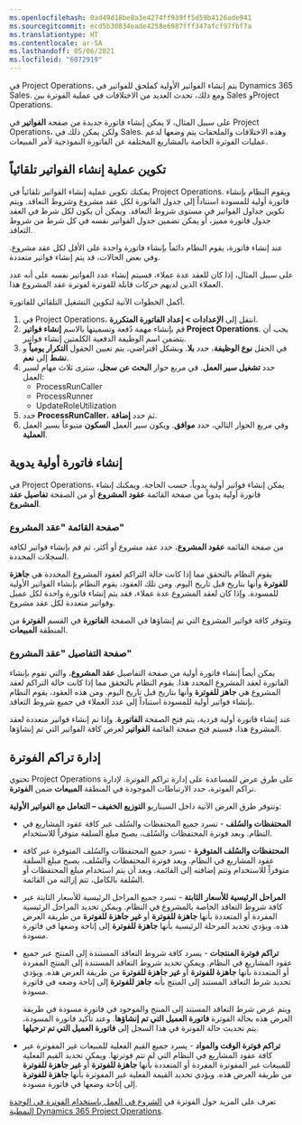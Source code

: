 ```yaml
---
ms.openlocfilehash: 0ad49d18be8a3e4274ff939ff5d59b4126ade941
ms.sourcegitcommit: ecd5b30834eade4258e6987fff347afcf97fbf7a
ms.translationtype: HT
ms.contentlocale: ar-SA
ms.lasthandoff: 05/06/2021
ms.locfileid: "6072919"
---
```

في Project Operations، يتم إنشاء الفواتير الأولية كملحق للفواتير في Dynamics 365 Sales. ومع ذلك، تحدث العديد من الاختلافات في عملية الفوترة بين Sales وProject Operations. 

على سبيل المثال، لا يمكن إنشاء فاتورة جديدة من صفحة **الفواتير** في Project Operations، ولكن يمكن ذلك في Sales. وهذه الاختلافات والملحقات يتم وضعها لدعم عمليات الفوترة الخاصة بالمشاريع المختلفة عن الفاتورة النموذجية لأمر المبيعات.

## <a name="configure-automatic-invoice-creation"></a>تكوين عملية إنشاء الفواتير تلقائياً

يمكنك تكوين عملية إنشاء الفواتير تلقائياً في Project Operations. ويقوم النظام بإنشاء فاتورة أولية للمسودة استناداً إلى جدول الفاتورة لكل عقد مشروع وشروط التعاقد. ويتم تكوين جداول الفواتير في مستوى شروط التعاقد. ويمكن أن يكون لكل شرط في العقد جدول فاتورة مميز، أو يمكن تضمين جدول الفواتير نفسه في كل شرط من شروط التعاقد.

عند إنشاء فاتورة، يقوم النظام دائماً بإنشاء فاتورة واحدة على الأقل لكل عقد مشروع. وفي بعض الحالات، قد يتم إنشاء فواتير متعددة.

على سبيل المثال، إذا كان للعقد عدة عملاء، فسيتم إنشاء عدد الفواتير نفسه على أنه عدد العملاء الذين لديهم حركات قابلة للفوترة لفوترة عقد المشروع هذا.

أكمل الخطوات الآتية لتكوين التشغيل التلقائي للفاتورة.

1.  في Project Operations، انتقل إلى **الإعدادات > إعداد الفاتورة المتكررة**.
2.  قم بإنشاء مهمة دُفعة وتسميتها بالاسم **إنشاء فواتير Project Operations**. يجب أن يتضمن اسم الوظيفة الدفعية الكلمتين إنشاء فواتير.
3.  في الحقل **نوع الوظيفة**، حدد **بلا**. وبشكل افتراضي، يتم تعيين الحقول **التكرار يومياً** و **نشط** إلى **نعم**.
4.  حدد **تشغيل سير العمل**. في مربع حوار **البحث عن سجل**، سترى ثلاث مهام لسير العمل:
    - ProcessRunCaller
    - ProcessRunner
    - UpdateRoleUtilization
5.  حدد **ProcessRunCaller**، ثم حدد **إضافة**.
6.  وفي مربع الحوار التالي، حدد **موافق**. ويكون سير العمل **السكون** متبوعاً بسير العمل **العملية**.

## <a name="create-a-manual-proforma-invoice"></a>إنشاء فاتورة أولية يدوية

في Project Operations، يمكن إنشاء فواتير أولية يدوياً، حسب الحاجة. ويمكنك إنشاء فاتورة أولية يدوياً من صفحة القائمة **عقود المشروع** أو من الصفحة **تفاصيل عقد المشروع**.

### <a name="project-contracts-list-page"></a>صفحة القائمة "عقد المشروع"

من صفحة القائمة **عقود المشروع**، حدد عقد مشروع أو أكثر، ثم قم بإنشاء فواتير لكافة السجلات المحددة.

يقوم النظام بالتحقق مما إذا كانت حالة التراكم لعقود المشروع المحددة هي **جاهزة للفوترة** وأنها بتاريخ قبل تاريخ اليوم. ومن تلك العقود، يقوم النظام بإنشاء الفواتير الأولية للمسودة. وإذا كان لعقد المشروع عدة عملاء، فقد يتم إنشاء فاتورة واحدة لكل عميل وفواتير متعددة لكل عقد مشروع.

وتتوفر كافة فواتير المشروع التي تم إنشاؤها في الصفحة **الفاتورة** في القسم **الفوترة** من المنطقة **المبيعات**.

### <a name="project-contract-details-page"></a>صفحة التفاصيل "عقد المشروع"

يمكن أيضاً إنشاء فاتورة أولية من صفحة التفاصيل **عقد المشروع**، والتي تقوم بإنشاء الفاتورة لعقد المشروع المحدد هذا. يقوم النظام بالتحقق مما إذا كانت حالة التراكم لعقد المشروع هي **جاهز للفوترة** وأنها بتاريخ قبل تاريخ اليوم. ومن هذه العقود، يقوم النظام بإنشاء فواتير أولية للمسودة استناداً إلى عدد العملاء في جميع شروط التعاقد.

عند إنشاء فاتورة أولية فردية، يتم فتح الصفحة **الفاتورة**. وإذا تم إنشاء فواتير متعددة لعقد المشروع هذا، فسيتم فتح صفحة القائمة **الفواتير** لعرض كافة الفواتير التي تم إنشاؤها.

## <a name="manage-the-billing-backlog"></a>إدارة تراكم الفوترة

تحتوي Project Operations على طرق عرض للمساعدة على إدارة تراكم الفوترة. لإدارة تراكم الفوترة، حدد الارتباطات الموجودة في المنطقة **المبيعات** ضمن **الفوترة**.

وتتوفر طرق العرض الآتية داخل السيناريو **‏‫التوزيع الخفيف – التعامل مع الفواتير الأولية‬**:

- **‏‫المحتفظات والسُلف‬** - تسرد جميع ‏‫المحتفظات والسُلف‬ عبر كافة عقود المشاريع في النظام. وبعد فوترة ‏‫المحتفظات والسُلف‬، يصبح مبلغ السلفة متوفراً للاستخدام.

- **‏‫المحتفظات والسُلف المتوفرة‬** - تسرد جميع ‏‫المحتفظات والسُلف‬ المتوفرة عبر كافة عقود المشاريع في النظام. وبعد فوترة ‏‫المحتفظات والسُلف‬، يصبح مبلغ السلفة متوفراً للاستخدام وتتم إضافته إلى القائمة. وبعد أن يتم استخدام مبلغ المحتفظات أو السُلفة بالكامل، تتم إزالته من القائمة.

- **‏‫المراحل الرئيسية للأسعار الثابتة‬** - تسرد جميع ‏‫المراحل الرئيسية للأسعار الثابتة‬ عبر كافة شروط التعاقد الخاصة بالمشروع في النظام. ويمكن تحديد المراحل الرئيسية المفردة أو المتعددة بأنها **جاهزة للفوترة** أو **غير جاهزة للفوترة** من طريقة العرض هذه. ويؤدي تحديد المرحلة الرئيسية بأنها **جاهزة للفوترة** إلى إتاحة وضعها في فاتورة مسودة.

- **‏‫تراكم فوترة المنتجات‬** - يسرد كافة شروط التعاقد المستندة إلى المنتج عبر جميع عقود المشاريع في النظام. ويمكن تحديد شروط التعاقد المستندة إلى المنتج المفردة أو المتعددة بأنها **جاهزة للفوترة** أو **غير جاهزة للفوترة** من طريقة العرض هذه. ويؤدي تحديد شرط التعاقد المستند إلى المنتج بأنه **جاهز للفوترة** إلى إتاحة وضعه في فاتورة مسودة.

    ويتم عرض شرط التعاقد المستند إلى المنتج والموجود في فاتورة مسودة في طريقة العرض هذه بحالة الفوترة **فاتورة العميل التي تم إنشاؤها**. وعند تأكيد فاتورة المسودة، يتم تحديث حالة الفوترة في هذا السجل إلى **فاتورة العميل التي تم ترحيلها**. 

- **‏‫تراكم فوترة الوقت والمواد‬** - يسرد جميع القيم الفعلية للمبيعات غير المفوترة عبر كافة عقود المشاريع في النظام التي لم تتم فوترتها. ويمكن تحديد القيم الفعلية للمبيعات غير المفوترة المفردة أو المتعددة بأنها **جاهزة للفوترة** أو **غير جاهزة للفوترة** من طريقة العرض هذه. ويؤدي تحديد القيمة الفعلية غير المفوترة بأنها **جاهزة للفوترة** إلى إتاحة وضعها في فاتورة مسودة.

تعرف على المزيد حول الفوترة في [الشروع في العمل باستخدام الفوترة في الوحدة النمطية Dynamics 365 Project Operations](https://docs.microsoft.com/learn/modules/get-started-invoicing-project-operations/?azure-portal=true).
